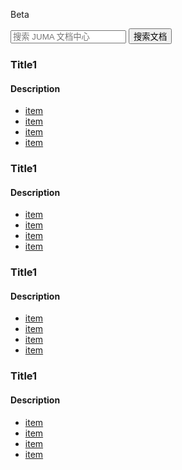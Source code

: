 <span class="betamark">Beta</span>
<!-- 添加文档中心搜索功能 -->
<form class="search-docs" target="_blank" action="http://zhannei.baidu.com/cse/search">
    <input type="text" placeholder="搜索 JUMA 文档中心" class="search_content" id="bdcsMain" name="q">
    <button type="submit" class="search-btn">搜索文档</button>
</form>
<div class="minecraft clearfix">
    <div class="section section-guide">
        <i class="upicon upicon-guide"></i>
        <h3>Title1</h3>
        <h4>Description</h4>
        <ul class="list-unstyled">
            <li><a href="#">item</a></li>
            <li><a href="#">item</a></li>
            <li><a href="#">item</a></li>
            <li><a href="#">item</a></li>                        
        </ul>
    </div>
    <div class="section section-api">
        <i class="upicon upicon-api"></i>
        <h3>Title1</h3>
        <h4>Description</h4>
        <ul class="list-unstyled">
            <li><a href="#">item</a></li>
            <li><a href="#">item</a></li>
            <li><a href="#">item</a></li>
            <li><a href="#">item</a></li>                        
        </ul>
	 </div>
    <div class="section section-api">
        <i class="upicon upicon-api"></i>
        <h3>Title1</h3>
        <h4>Description</h4>
        <ul class="list-unstyled">
            <li><a href="#">item</a></li>
            <li><a href="#">item</a></li>
            <li><a href="#">item</a></li>
            <li><a href="#">item</a></li>                        
        </ul>
	 </div>
    <div class="section section-download">
        <i class="upicon upicon-download"></i>
        <h3>Title1</h3>
        <h4>Description</h4>
        <ul class="list-unstyled">
            <li><a href="#">item</a></li>
            <li><a href="#">item</a></li>
            <li><a href="#">item</a></li>
            <li><a href="#">item</a></li>                        
        </ul>
	 </div>
</div>
